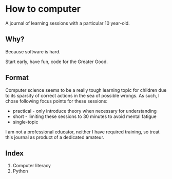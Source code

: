 # How to computer

A journal of learning sessions with a particular 10 year-old.

## Why?

Because software is hard.

Start early, have fun, code for the Greater Good.

## Format

Computer science seems to be a really tough learning topic for children due to its 
  sparsity of correct actions in the sea of possible wrongs. As such, I chose
  following focus points for these sessions:
- practical - only introduce theory when necessary for understanding
- short - limiting these sessions to 30 minutes to avoid mental fatigue
- single-topic

I am not a professional educator, neither I have required training, 
  so treat this journal as product of a dedicated amateur. 

## Index

1. Computer literacy
2. Python
